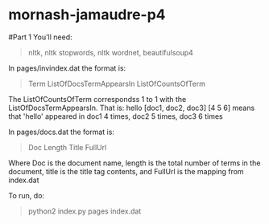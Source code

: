 # mornash-jamaudre-p4

#Part 1
You'll need: 
>nltk, nltk stopwords,    nltk wordnet, beautifulsoup4


In pages/invindex.dat the format is:

>Term ListOfDocsTermAppearsIn ListOfCountsOfTerm


The ListOfCountsOfTerm correspondss 1 to 1 with the ListOfDocsTermAppearsIn. That is: hello [doc1, doc2, doc3] [4 5 6]
means that 'hello' appeared in doc1 4 times, doc2 5 times, doc3 6 times


In pages/docs.dat the format is:
>Doc Length Title FullUrl

Where Doc is the document name, length is the total number of terms in the document, title is the title tag contents, and FullUrl is the mapping from index.dat

To run, do:
> python2 index.py pages index.dat
